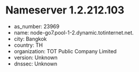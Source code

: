 # Nameserver 1.2.212.103

* as_number: 23969
* name: node-go7.pool-1-2.dynamic.totinternet.net.
* city: Bangkok
* country: TH
* organization: TOT Public Company Limited
* version: Unknown
* dnssec: Unknown
